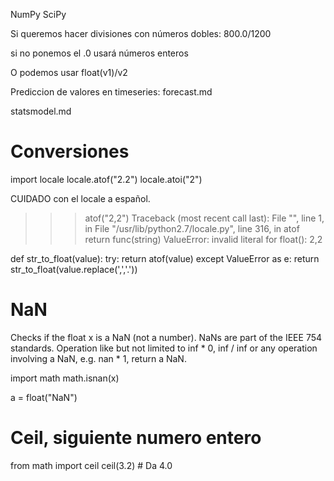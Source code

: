 NumPy
SciPy

Si queremos hacer divisiones con números dobles:
800.0/1200

si no ponemos el .0 usará números enteros

O podemos usar float(v1)/v2

Prediccion de valores en timeseries:
forecast.md

statsmodel.md

# Conversiones
import locale
locale.atof("2.2")
locale.atoi("2")


CUIDADO con el locale a español.
>>> atof("2,2")
Traceback (most recent call last):
  File "<stdin>", line 1, in <module>
  File "/usr/lib/python2.7/locale.py", line 316, in atof
    return func(string)
ValueError: invalid literal for float(): 2,2

def str_to_float(value):
  try:
    return atof(value)
  except ValueError as e:
    return str_to_float(value.replace(',','.'))



# NaN
Checks if the float x is a NaN (not a number). NaNs are part of the IEEE 754 standards. Operation like but not limited to inf * 0, inf / inf or any operation involving a NaN, e.g. nan * 1, return a NaN.

import math
math.isnan(x)

a = float("NaN")



# Ceil, siguiente numero entero
from math import ceil
ceil(3.2) # Da 4.0
